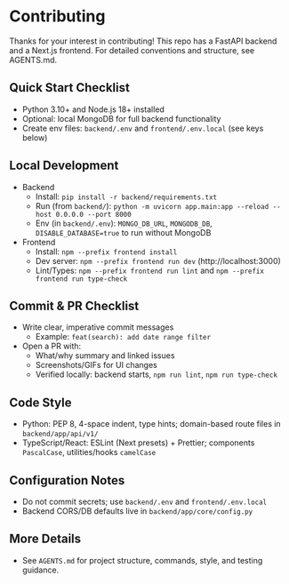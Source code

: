 # Contributing

Thanks for your interest in contributing! This repo has a FastAPI backend and a Next.js frontend. For detailed conventions and structure, see AGENTS.md.

## Quick Start Checklist
- Python 3.10+ and Node.js 18+ installed
- Optional: local MongoDB for full backend functionality
- Create env files: `backend/.env` and `frontend/.env.local` (see keys below)

## Local Development
- Backend
  - Install: `pip install -r backend/requirements.txt`
  - Run (from `backend/`): `python -m uvicorn app.main:app --reload --host 0.0.0.0 --port 8000`
  - Env (in `backend/.env`): `MONGO_DB_URL`, `MONGODB_DB`, `DISABLE_DATABASE=true` to run without MongoDB
- Frontend
  - Install: `npm --prefix frontend install`
  - Dev server: `npm --prefix frontend run dev` (http://localhost:3000)
  - Lint/Types: `npm --prefix frontend run lint` and `npm --prefix frontend run type-check`

## Commit & PR Checklist
- Write clear, imperative commit messages
  - Example: `feat(search): add date range filter`
- Open a PR with:
  - What/why summary and linked issues
  - Screenshots/GIFs for UI changes
  - Verified locally: backend starts, `npm run lint`, `npm run type-check`

## Code Style
- Python: PEP 8, 4-space indent, type hints; domain-based route files in `backend/app/api/v1/`
- TypeScript/React: ESLint (Next presets) + Prettier; components `PascalCase`, utilities/hooks `camelCase`

## Configuration Notes
- Do not commit secrets; use `backend/.env` and `frontend/.env.local`
- Backend CORS/DB defaults live in `backend/app/core/config.py`

## More Details
- See `AGENTS.md` for project structure, commands, style, and testing guidance.
